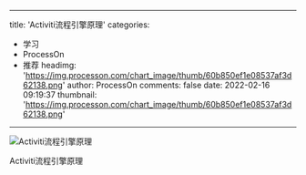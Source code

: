 
---
title: 'Activiti流程引擎原理'
categories: 
 - 学习
 - ProcessOn
 - 推荐
headimg: 'https://img.processon.com/chart_image/thumb/60b850ef1e08537af3d62138.png'
author: ProcessOn
comments: false
date: 2022-02-16 09:19:37
thumbnail: 'https://img.processon.com/chart_image/thumb/60b850ef1e08537af3d62138.png'
---

<div>   
<img class="thumb" alt="Activiti流程引擎原理" src="https://img.processon.com/chart_image/thumb/60b850ef1e08537af3d62138.png" referrerpolicy="no-referrer">
<p>Activiti流程引擎原理</p>  
</div>
            